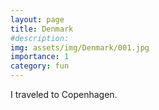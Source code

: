 ```yaml
---
layout: page
title: Denmark
#description: 
img: assets/img/Denmark/001.jpg
importance: 1
category: fun
---
```


I traveled to Copenhagen.





